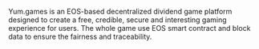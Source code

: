 Yum.games is an EOS-based decentralized dividend game platform designed to create a free, credible, secure and interesting gaming experience for users. The whole game use EOS smart contract and block data to ensure the fairness and traceability.